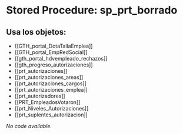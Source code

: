 # Stored Procedure: sp_prt_borrado

## Usa los objetos:
- [[GTH_portal_DotaTallaEmplea]]
- [[GTH_portal_EmpRedSocial]]
- [[gth_portal_hdvempleado_rechazos]]
- [[gth_progreso_autorizaciones]]
- [[prt_autorizaciones]]
- [[prt_autorizaciones_areas]]
- [[prt_autorizaciones_cargos]]
- [[prt_autorizaciones_emplea]]
- [[prt_autorizadores]]
- [[PRT_EmpleadosVotaron]]
- [[prt_Niveles_Autorizaciones]]
- [[prt_suplentes_autorizacion]]

*No code available.*
